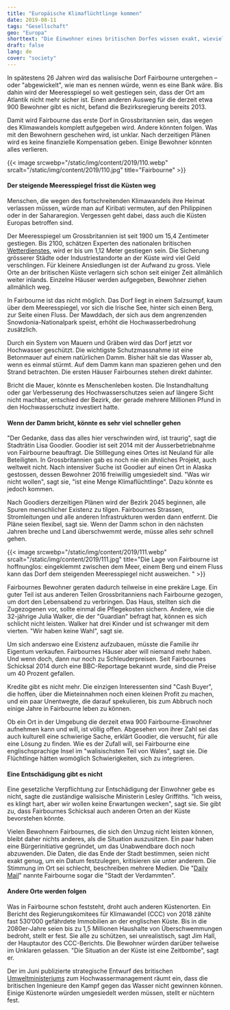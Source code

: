 ```yaml
---
title: "Europäische Klimaflüchtlinge kommen"
date: 2019-08-11
tags: "Gesellschaft"
geo: "Europa"
shorttext: "Die Einwohner eines britischen Dorfes wissen exakt, wieviel Zeit ihnen noch bleibt, bevor ihr Dorf aufgegeben wird."
draft: false
lang: de
cover: "society"
---
```


In spätestens 26 Jahren wird das walisische Dorf Fairbourne untergehen – oder "abgewickelt", wie man es nennen würde, wenn es eine Bank wäre. Bis dahin wird der Meeresspiegel so weit gestiegen sein, dass der Ort am Atlantik nicht mehr sicher ist. Einen anderen Ausweg für die derzeit etwa 900 Bewohner gibt es nicht, befand die Bezirksregierung bereits 2013.

Damit wird Fairbourne das erste Dorf in Grossbritannien sein, das wegen des Klimawandels komplett aufgegeben wird. Andere könnten folgen. Was mit den Bewohnern geschehen wird, ist unklar. Nach derzeitigen Plänen wird es keine finanzielle Kompensation geben. Einige Bewohner könnten alles verlieren.

{{< image srcwebp="/static/img/content/2019/110.webp" srcalt="/static/img/content/2019/110.jpg" title="Fairbourne" >}}

#### Der steigende Meeresspiegel frisst die Küsten weg

Menschen, die wegen des fortschreitenden Klimawandels ihre Heimat verlassen müssen, würde man auf Kiribati vermuten, auf den Philippinen oder in der Sahararegion. Vergessen geht dabei, dass auch die Küsten Europas betroffen sind.

Der Meeresspiegel um Grossbritannien ist seit 1900 um 15,4 Zentimeter gestiegen. Bis 2100, schätzen Experten des nationalen britischen [Wetterdienstes](https://www.metoffice.gov.uk/pub/data/weather/uk/ukcp18/science-reports/UKCP18-Overview-report.pdf "UKCP18 Science Overview Report"), wird er bis um 1,12 Meter gestiegen sein. Die Sicherung grösserer Städte oder Industriestandorte an der Küste wird viel Geld verschlingen. Für kleinere Ansiedlungen ist der Aufwand zu gross. Viele Orte an der britischen Küste verlagern sich schon seit einiger Zeit allmählich weiter inlands. Einzelne Häuser werden aufgegeben, Bewohner ziehen allmählich weg.

In Fairbourne ist das nicht möglich. Das Dorf liegt in einem Salzsumpf, kaum über dem Meeresspiegel, vor sich die Irische See, hinter sich einen Berg, zur Seite einen Fluss. Der Mawddach, der sich aus dem angrenzenden Snowdonia-Nationalpark speist, erhöht die Hochwasserbedrohung zusätzlich.

Durch ein System von Mauern und Gräben wird das Dorf jetzt vor Hochwasser geschützt. Die wichtigste Schutzmassnahme ist eine Betonmauer auf einem natürlichen Damm. Bisher hält sie das Wasser ab, wenn es einmal stürmt. Auf dem Damm kann man spazieren gehen und den Strand betrachten. Die ersten Häuser Fairbournes stehen direkt dahinter.

Bricht die Mauer, könnte es Menschenleben kosten. Die Instandhaltung oder gar Verbesserung des Hochwasserschutzes seien auf längere Sicht nicht machbar, entschied der Bezirk, der gerade mehrere Millionen Pfund in den Hochwasserschutz investiert hatte.

#### Wenn der Damm bricht, könnte es sehr viel schneller gehen

"Der Gedanke, dass das alles hier verschwinden wird, ist traurig", sagt die Stadträtin Lisa Goodier. Goodier ist seit 2014 mit der Ausserbetriebnahme von Fairbourne beauftragt. Die Stilllegung eines Ortes ist Neuland für alle Beteiligten. In Grossbritannien gab es noch nie ein ähnliches Projekt, auch weltweit nicht. Nach intensiver Suche ist Goodier auf einen Ort in Alaska gestossen, dessen Bewohner 2016 freiwillig umgesiedelt sind. "Was wir nicht wollen", sagt sie, "ist eine Menge Klimaflüchtlinge". Dazu könnte es jedoch kommen.

Nach Goodiers derzeitigen Plänen wird der Bezirk 2045 beginnen, alle Spuren menschlicher Existenz zu tilgen. Fairbournes Strassen, Stromleitungen und alle anderen Infrastrukturen werden dann entfernt. Die Pläne seien flexibel, sagt sie. Wenn der Damm schon in den nächsten Jahren breche und Land überschwemmt werde, müsse alles sehr schnell gehen.

{{< image srcwebp="/static/img/content/2019/111.webp" srcalt="/static/img/content/2019/111.jpg" title="Die Lage von Fairbourne ist hoffnunglos: eingeklemmt zwischen dem Meer, einem Berg und einem Fluss kann das Dorf dem steigenden Meeresspiegel nicht ausweichen. " >}}

Fairbournes Bewohner geraten dadurch teilweise in eine prekäre Lage. Ein guter Teil ist aus anderen Teilen Grossbritanniens nach Fairbourne gezogen, um dort den Lebensabend zu verbringen. Das Haus, stellten sich die Zugezogenen vor, sollte einmal die Pflegekosten sichern. Andere, wie die 32-jährige Julia Walker, die der "Guardian" befragt hat, können es sich schlicht nicht leisten. Walker hat drei Kinder und ist schwanger mit dem vierten. "Wir haben keine Wahl", sagt sie.

Um sich anderswo eine Existenz aufzubauen, müsste die Familie ihr Eigentum verkaufen. Fairbournes Häuser aber will niemand mehr haben. Und wenn doch, dann nur noch zu Schleuderpreisen. Seit Fairbournes Schicksal 2014 durch eine BBC-Reportage bekannt wurde, sind die Preise um 40 Prozent gefallen.

Kredite gibt es nicht mehr. Die einzigen Interessenten sind "Cash Buyer", die hoffen, über die Mieteinnahmen noch einen kleinen Profit zu machen, und ein paar Unentwegte, die darauf spekulieren, bis zum Abbruch noch einige Jahre in Fairbourne leben zu können.

Ob ein Ort in der Umgebung die derzeit etwa 900 Fairbourne-Einwohner aufnehmen kann und will, ist völlig offen. Abgesehen von ihrer Zahl sei das auch kulturell eine schwierige Sache, erklärt Goodier, die versucht, für alle eine Lösung zu finden. Wie es der Zufall will, sei Fairbourne eine englischsprachige Insel im "walisischsten Teil von Wales", sagt sie. Die Flüchtlinge hätten womöglich Schwierigkeiten, sich zu integrieren.

#### Eine Entschädigung gibt es nicht

Eine gesetzliche Verpflichtung zur Entschädigung der Einwohner gebe es nicht, sagte die zuständige walisische Ministerin Lesley Griffiths. "Ich weiss, es klingt hart, aber wir wollen keine Erwartungen wecken", sagt sie. Sie gibt zu, dass Fairbournes Schicksal auch anderen Orten an der Küste bevorstehen könnte.

Vielen Bewohnern Fairbournes, die sich den Umzug nicht leisten können, bleibt daher nichts anderes, als die Situation auszusitzen. Ein paar haben eine Bürgerinitiative gegründet, um das Unabwendbare doch noch abzuwenden. Die Daten, die das Ende der Stadt bestimmen, seien nicht exakt genug, um ein Datum festzulegen, kritisieren sie unter anderem. Die Stimmung im Ort sei schlecht, beschreiben mehrere Medien. Die "[Daily Mail](https://www.dailymail.co.uk/news/article-3442264/Welsh-village-decommissioned-warnings-lost-sea.html "Village of the DAMMED: Entire Welsh village to be 'decommissioned' and its population forced to move after government warns it will be lost to the sea")" nannte Fairbourne sogar die "Stadt der Verdammten".

#### Andere Orte werden folgen

Was in Fairbourne schon feststeht, droht auch anderen Küstenorten. Ein Bericht des Regierungskomitees für Klimawandel (CCC) von 2018 zählte fast 530‘000 gefährdete Immobilien an der englischen Küste. Bis in die 2080er-Jahre seien bis zu 1,5 Millionen Haushalte von Überschwemmungen bedroht, stellt er fest. Sie alle zu schützen, sei unrealistisch, sagt Jim Hall, der Hauptautor des CCC-Berichts. Die Bewohner würden darüber teilweise im Unklaren gelassen. "Die Situation an der Küste ist eine Zeitbombe", sagt er.

Der im Juni publizierte strategische Entwurf des britischen [Umweltministeriums](https://www.gov.uk/government/consultations/draft-national-flood-and-coastal-erosion-risk-management-strategy-for-england "Draft National Flood and Coastal Erosion Risk Management Strategy for England") zum Hochwassermanagement räumt ein, dass die britischen Ingenieure den Kampf gegen das Wasser nicht gewinnen können. Einige Küstenorte würden umgesiedelt werden müssen, stellt er nüchtern fest.

